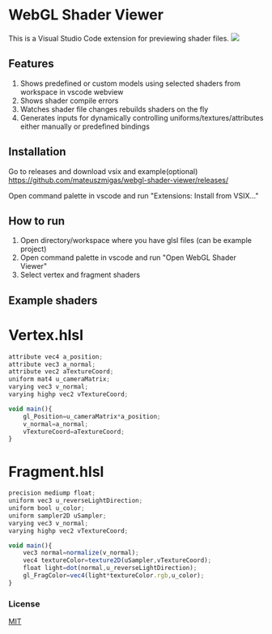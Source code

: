 # WebGL Shader Viewer

This is a Visual Studio Code extension for previewing shader files.
![](https://github.com/mateuszmigas/webgl-shader-viewer/blob/main/docs/images/presentation.gif)

## Features

1. Shows predefined or custom models using selected shaders from workspace in vscode webview
2. Shows shader compile errors
3. Watches shader file changes rebuilds shaders on the fly
4. Generates inputs for dynamically controlling uniforms/textures/attributes either manually or predefined bindings

## Installation
Go to releases and download vsix and example(optional)
https://github.com/mateuszmigas/webgl-shader-viewer/releases/

Open command palette in vscode and run "Extensions: Install from VSIX..."

## How to run
1. Open directory/workspace where you have glsl files (can be example project)
2. Open command palette in vscode and run "Open WebGL Shader Viewer"
3. Select vertex and fragment shaders

## Example shaders

# Vertex.hlsl
```js
attribute vec4 a_position;
attribute vec3 a_normal;
attribute vec2 aTextureCoord;
uniform mat4 u_cameraMatrix;
varying vec3 v_normal;
varying highp vec2 vTextureCoord;

void main(){
    gl_Position=u_cameraMatrix*a_position;
    v_normal=a_normal;
    vTextureCoord=aTextureCoord;
}
```

# Fragment.hlsl
```js
precision mediump float;
uniform vec3 u_reverseLightDirection;
uniform bool u_color;
uniform sampler2D uSampler;
varying vec3 v_normal;
varying highp vec2 vTextureCoord;

void main(){
    vec3 normal=normalize(v_normal);
    vec4 textureColor=texture2D(uSampler,vTextureCoord);
    float light=dot(normal,u_reverseLightDirection);
    gl_FragColor=vec4(light*textureColor.rgb,u_color);
}
```

### License

[MIT](https://choosealicense.com/licenses/mit/)
